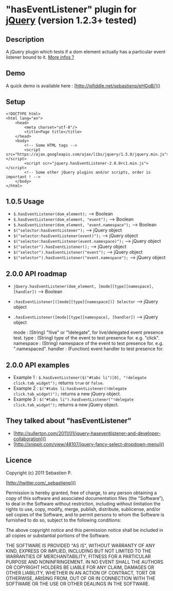 "hasEventListener" plugin for [jQuery](http://jquery.com/) (version 1.2.3+ tested)
================================

Description
------------
A jQuery plugin which tests if a dom element actually has a particular event listener bound to it.
[More infos ?](https://twitter.com/#!/search/_sebastienp%20hasEventListener)

Demo
-----
A quick demo is available here : [http://jsfiddle.net/sebastienp/eHGqB/]()

Setup
------
    <!DOCTYPE html>
    <html lang="en">
        <head>
            <meta charset="utf-8"/>
            <title>Page title</title>
        </head>
        <body>
            <!-- Some HTML tags -->
            <script src="https://ajax.googleapis.com/ajax/libs/jquery/1.5.0/jquery.min.js"></script>
            <script scr="jquery.hasEventListener-2.0.0rc1.min.js"></script>
            <!-- Some other jQuery plugins and/or scripts, order is important ! -->
        </body>
    </html>

1.0.5 Usage
------------
* `$.hasEventListener(dom_element);` --> Boolean
* `$.hasEventListener(dom_element, "event");` --> Boolean
* `$.hasEventListener(dom_element, "event.namespace");` --> Boolean
* `$("selector:hasEventListener");` --> jQuery object
* `$("selector:hasEventListener(event)");` --> jQuery object
* `$("selector:hasEventListener(event.namespace)");` --> jQuery object
* `$("selector").hasEventListener();` --> jQuery object
* `$("selector").hasEventListener("event");` --> jQuery object
* `$("selector").hasEventListener("event.namespace");` --> jQuery object

2.0.0 API roadmap
------------------
* `jQuery.hasEventListener(dom_element, [mode][type][namespace], [handler])` --> Boolean
* `:hasEventListener[([mode][type][namespace])] Selector` --> jQuery object
* `.hasEventListener([mode][type][namespace], [handler])` --> jQuery object

    mode : (String) "!live" or "!delegate", for live/delegated event presence test.
    type : (String) type of the event to test presence for. e.g. "click".
    namespace : (String) namespace of the event to test presence for. e.g. ".namespaced".
    handler : (Function) event handler to test presence for.

2.0.0 API examples
-------------------
*  Example 1 : `$.hasEventListener($("#tabs li")[0], "!delegate click.tab_widget");` returns `true` or `false`.
*  Example 2 : `$("#tabs li:hasEventListener(!delegate click.tab_widget)");` returns a new jQuery object.
*  Example 3 : `$("#tabs li").hasEventListener("!delegate click.tab_widget");` returns a new jQuery object.

They talked about "hasEventListener"
-------------------------------------
* [http://sullerton.com/2011/01/jquery-haseventlistener-and-developer-collaboration]()
* [http://snipplr.com/view/48107/jquery-fancy-select-dropdown-menu]()

Licence
--------
Copyright (c) 2011 Sebastien P.

[http://twitter.com/_sebastienp]()

Permission is hereby granted, free of charge, to any person obtaining a copy
of this software and associated documentation files (the "Software"), to deal
in the Software without restriction, including without limitation the rights
to use, copy, modify, merge, publish, distribute, sublicense, and/or sell
copies of the Software, and to permit persons to whom the Software is
furnished to do so, subject to the following conditions:

The above copyright notice and this permission notice shall be included in
all copies or substantial portions of the Software.

THE SOFTWARE IS PROVIDED "AS IS", WITHOUT WARRANTY OF ANY KIND, EXPRESS OR
IMPLIED, INCLUDING BUT NOT LIMITED TO THE WARRANTIES OF MERCHANTABILITY,
FITNESS FOR A PARTICULAR PURPOSE AND NONINFRINGEMENT. IN NO EVENT SHALL THE
AUTHORS OR COPYRIGHT HOLDERS BE LIABLE FOR ANY CLAIM, DAMAGES OR OTHER
LIABILITY, WHETHER IN AN ACTION OF CONTRACT, TORT OR OTHERWISE, ARISING FROM,
OUT OF OR IN CONNECTION WITH THE SOFTWARE OR THE USE OR OTHER DEALINGS IN
THE SOFTWARE.